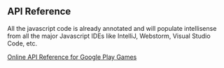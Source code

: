 ## API Reference

All the javascript code is already annotated and will populate intellisense from all the major Javascript IDEs like IntelliJ, Webstorm, Visual Studio Code, etc.

[Online API Reference for Google Play Games]([api/gpg/js/index.html)